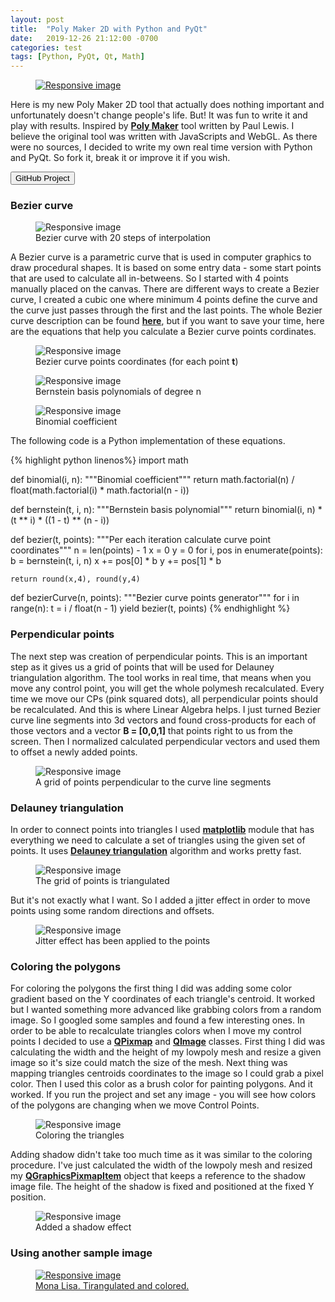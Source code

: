 ```yaml
---
layout: post
title:  "Poly Maker 2D with Python and PyQt"
date:   2019-12-26 21:12:00 -0700
categories: test
tags: [Python, PyQt, Qt, Math]
---
```


<!-- Post Banner -->
<figure class="figure">
  <a href="{{page.url | absolute_url}}">
  <img src="{{ '/assets/img/blog/polyMaker/banner.jpg' | absolute_url }}" class="img-fluid w-100 pb-1" alt="Responsive image">
  </a>
</figure>
 <!--more-->

<p class="pt-4">
  Here is my new Poly Maker 2D tool that actually does nothing important and unfortunately doesn't change people's life. But! It was fun to write it and play with results. Inspired by <a target="_blank" class="text-info" href="https://aerotwist.com/lab/poly-maker/"><b>Poly Maker</b></a> tool written by Paul Lewis. I believe the original tool was written with JavaScripts and WebGL. As there were no sources, I decided to write my own real time version with Python and PyQt. So fork it, break it or improve it if you wish.
</p>

<a target = "_blank" href="https://github.com/volodinroman/PyPoly2d">
  <button type="button" class="btn btn-dark my-5">GitHub Project</button>
</a>

<h3 class="mt-5 mb-4">Bezier curve</h3>

<figure class="figure  py-5">
  <img src="{{ '/assets/img/blog/polyMaker/01.jpg' | absolute_url }}" class="img-fluid w-100 pb-1" alt="Responsive image">
  <figcaption class="figure-caption text-center">Bezier curve with 20 steps of interpolation</figcaption>
</figure>

<p>
A Bezier curve is a parametric curve that is used in computer graphics to draw procedural shapes. It is based on some entry data - some start points that are used to calculate all in-betweens. So I started with 4 points manually placed on the canvas. There are different ways to create a Bezier curve, I created a cubic one where minimum 4 points define the curve and the curve just passes through the first and the last points. The whole Bezier curve description can be found <a target="_blank" class="text-info" href="https://en.wikipedia.org/wiki/B%C3%A9zier_curve"><b>here</b></a>, but if you want to save your time, here are the equations that help you calculate a Bezier curve points cordinates.
</p>

<figure class="figure text-center py-4" style="display: block;">
  <img src="{{ '/assets/img/blog/polyMaker/01.svg' | absolute_url }}" class="pb-1" alt="Responsive image">
  <figcaption class="figure-caption text-center">Bezier curve points coordinates (for each point <b>t</b>)</figcaption>
</figure>

<figure class="figure text-center py-4" style="display: block;">
  <img src="{{ '/assets/img/blog/polyMaker/02.svg' | absolute_url }}" class="pb-1" alt="Responsive image">
  <figcaption class="figure-caption text-center">Bernstein basis polynomials of degree n</figcaption>
</figure>

<figure class="figure text-center py-4" style="display: block;">
  <img src="{{ '/assets/img/blog/polyMaker/03.svg' | absolute_url }}" class="pb-1" alt="Responsive image">
  <figcaption class="figure-caption text-center">Binomial coefficient</figcaption>
</figure>

<p>
The following code is a Python implementation of these equations.
</p>

<div class="py-4">
{% highlight python  linenos%}
import math

def binomial(i, n):
    """Binomial coefficient"""
    return math.factorial(n) / float(math.factorial(i) * math.factorial(n - i))
    
def bernstein(t, i, n):
    """Bernstein basis polynomial"""
    return binomial(i, n) * (t ** i) * ((1 - t) ** (n - i))

def bezier(t, points):
    """Per each iteration calculate curve point coordinates"""
    n = len(points) - 1
    x = 0
    y = 0
    for i, pos in enumerate(points):
        b = bernstein(t, i, n)
        x += pos[0] * b
        y += pos[1] * b
        
    return round(x,4), round(y,4)

def bezierCurve(n, points):
    """Bezier curve points generator"""
    for i in range(n):
        t = i / float(n - 1)
        yield bezier(t, points)
{% endhighlight %}
</div>

<h3 class="my-4">Perpendicular points</h3>

<p>
The next step was creation of perpendicular points. This is an important step as it gives us a grid of points that will be used for Delauney triangulation algorithm. The tool works in real time, that means when you move any control point, you will get the whole polymesh recalculated. Every time we move our CPs (pink squared dots), all perpendicular points should be recalculated. And this is where Linear Algebra helps. I just turned Bezier curve line segments into 3d vectors and found cross-products for each of those vectors and a vector <b>B = [0,0,1]</b> that points right to us from the screen. Then I normalized calculated perpendicular vectors and used them to offset a newly added points.
</p>


<figure class="figure  py-4">
  <img src="{{ '/assets/img/blog/polyMaker/03.jpg' | absolute_url }}" class="img-fluid w-100 pb-1" alt="Responsive image">
  <figcaption class="figure-caption text-center">A grid of points perpendicular to the curve line segments</figcaption>
</figure>

<h3 class="my-5">Delauney triangulation</h3>

<p>
In order to connect points into triangles I used <a target="_blank" class="text-info" href="https://matplotlib.org/api/tri_api.html"><b>matplotlib</b></a> module that has everything we need to calculate a set of triangles using the given set of points. It uses <a target="_blank" class="text-info" href="https://en.wikipedia.org/wiki/Delaunay_triangulation"><b>Delauney triangulation</b></a> algorithm and works pretty fast. 
</p>

<figure class="figure  py-3">
  <img src="{{ '/assets/img/blog/polyMaker/04.jpg' | absolute_url }}" class="img-fluid w-100 pb-1" alt="Responsive image">
  <figcaption class="figure-caption text-center">The grid of points is triangulated</figcaption>
</figure>
    

<p>But it's not exactly what I want. So I added a jitter effect in order to move points using some random directions and offsets.</p>

<figure class="figure  pt-3 pb-5">
  <img src="{{ '/assets/img/blog/polyMaker/05.jpg' | absolute_url }}" class="img-fluid w-100 pb-1" alt="Responsive image">
  <figcaption class="figure-caption text-center">Jitter effect has been applied to the points</figcaption>
</figure>


<h3 class="my-5">Coloring the polygons</h3>

<p>
For coloring the polygons the first thing I did was adding some color gradient based on the Y coordinates of each triangle's centroid. It worked but I wanted something more advanced like grabbing colors from a random image. So I googled some samples and found a few interesting ones. In order to be able to recalculate triangles colors when I move my control points I decided to use a <a target="_blank" class="text-info" href="http://doc.qt.io/qt-5/qpixmap.html"><b>QPixmap</b></a> and <a target="_blank" class="text-info" href="http://doc.qt.io/qt-5/qimage.html"><b>QImage</b></a> classes. First thing I did was calculating the width and the height of my lowpoly mesh and resize a given image so it's size could match the size of the mesh. Next thing was mapping triangles centroids coordinates to the image so I could grab a pixel color. Then I used this color as a brush color for painting polygons. And it worked. If you run the project and set any image - you will see how colors of the polygons are changing when we move Control Points.
</p>

<figure class="figure  py-5">
  <img src="{{ '/assets/img/blog/polyMaker/06.jpg' | absolute_url }}" class="img-fluid w-100 pb-1" alt="Responsive image">
  <figcaption class="figure-caption text-center">Coloring the triangles</figcaption>
</figure>

<p>
Adding shadow didn't take too much time as it was similar to the coloring procedure. I've just calculated the width of the lowpoly mesh and resized my <a target="_blank" class="text-info" href="http://doc.qt.io/archives/qt-4.8/qgraphicspixmapitem.html"><b>QGraphicsPixmapItem</b></a> object that keeps a reference to the shadow image file. The height of the shadow is fixed and positioned at the fixed Y position.
<p>

<figure class="figure  py-5">
  <img src="{{ '/assets/img/blog/polyMaker/07.jpg' | absolute_url }}" class="img-fluid w-100 pb-1" alt="Responsive image">
  <figcaption class="figure-caption text-center">Added a shadow effect</figcaption>
</figure>


<h3 class="py-5">Using another sample image</h3>

<figure class="figure ">
  <a href="{{page.url | absolute_url}}">
  <img src="{{ '/assets/img/blog/polyMaker/09.jpg' | absolute_url }}" class="img-fluid w-100 pb-1" alt="Responsive image">
  <figcaption class="figure-caption text-center">Mona Lisa. Tirangulated and colored.</figcaption>
  </a>
</figure>

<!-- <div class="fb-share-button" data-href="https://romanvolodin.com/test/2018/12/05/Poly-Maker.html" data-layout="button_count" data-size="large" data-mobile-iframe="true"><a target="_blank" href="https://www.facebook.com/sharer/sharer.php?u=https%3A%2F%2Fromanvolodin.com%2Ftest%2F2018%2F12%2F05%2FPoly-Maker.html&amp;src=sdkpreparse" class="fb-xfbml-parse-ignore">Share</a></div> -->



